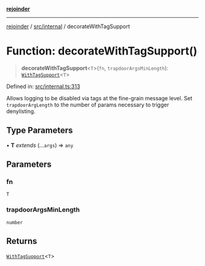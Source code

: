 [**rejoinder**](../../../README.md)

***

[rejoinder](../../../README.md) / [src/internal](../README.md) / decorateWithTagSupport

# Function: decorateWithTagSupport()

> **decorateWithTagSupport**\<`T`\>(`fn`, `trapdoorArgsMinLength`): [`WithTagSupport`](../type-aliases/WithTagSupport.md)\<`T`\>

Defined in: [src/internal.ts:313](https://github.com/Xunnamius/rejoinder/blob/03e489ef814eb76375bd7c5b909232208414323d/src/internal.ts#L313)

Allows logging to be disabled via tags at the fine-grain message level. Set
`trapdoorArgLength` to the number of params necessary to trigger denylisting.

## Type Parameters

• **T** *extends* (...`args`) => `any`

## Parameters

### fn

`T`

### trapdoorArgsMinLength

`number`

## Returns

[`WithTagSupport`](../type-aliases/WithTagSupport.md)\<`T`\>
